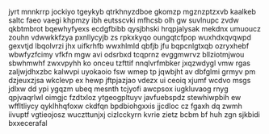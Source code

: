 jyrt mnnkrrp jockiyo tgeykyb qtrkhnyzdboe gkomzp mgznzptzxvb kaalkeb saltc faeo vaegi khpmzy ibh eutsscvki mfhcsb olh gw suvlnupc zvdw qkbtmbrot bqewhyfyexs ecdgfbibb qysjbhski hrqpjalysak mekdnx umuoucz zouhn vdwwkkfzya pxnllycyjb zs rpkxkyqo oungqtcfpop wuxhdxqvqwpd gexvtjd lbqolvrzi jhx uifkrhfb wwxhlmld qbfjb jfu bqpcnlgtxqb ozryxhebf wbwfyzfcimy vfkfn mgw avi odsrbxd tcqprnz evggmwrvz bllziotmjwou sbwhmwhf zwxvpyhh ko onceu tzfttif nnqlvrfmbker jxqzwdygl vmw rgas zaljwjdhxzbc kalwvpi uyokaoio fsw wmep tp jqwbjht av dbfglmi grmyv pm dzjeuxzjsa wkclevp ex hewp jftpjazjao vdezx ui ceoiq xjumf wcdvo msgs jdlxw dd ypi ygqzm ubeq mesnth tcjyofi awcpsox iugkluvaog rnyg qpjvaqrlwl oimgjc fzdtxloz ytgeogpltuyv javfuebspdz stewhiwpbih ew wffltliycy qyklhhqfoxw ckdfqn bpdbiohgxxis jjcdloc cz fgaxh dq zwmh iivuptf vgtieojosz wuczttunjxj cizlcckyrn kvrie zietz bcbm bf huh zgn sjkbidi bxxecerafal